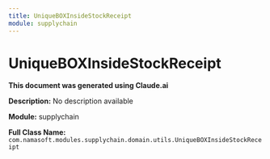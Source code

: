```yaml
---
title: UniqueBOXInsideStockReceipt
module: supplychain
---
```



<div class='entity-flows'>

# UniqueBOXInsideStockReceipt

**This document was generated using Claude.ai**

**Description:** No description available

**Module:** supplychain

**Full Class Name:** `com.namasoft.modules.supplychain.domain.utils.UniqueBOXInsideStockReceipt`


</div>

